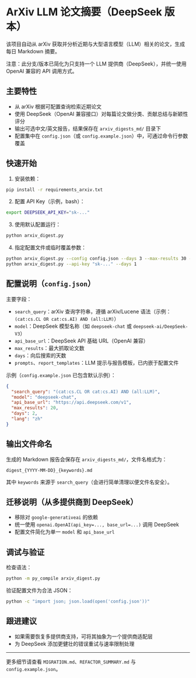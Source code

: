 # ArXiv LLM 论文摘要（DeepSeek 版本）

该项目自动从 arXiv 获取并分析近期与大型语言模型（LLM）相关的论文，生成每日 Markdown 摘要。

注意：此分支/版本已简化为只支持一个 LLM 提供商（DeepSeek），并统一使用 OpenAI 兼容的 API 调用方式。

## 主要特性

- 从 arXiv 根据可配置查询检索近期论文
- 使用 DeepSeek（OpenAI 兼容接口）对每篇论文做分类、贡献总结与新颖性评分
- 输出可选中文/英文报告，结果保存在 `arxiv_digests_md/` 目录下
- 配置集中在 `config.json`（或 `config.example.json`）中，可通过命令行参数覆盖

## 快速开始

1. 安装依赖：

```bash
pip install -r requirements_arxiv.txt
```

2. 配置 API Key（示例，bash）：

```bash
export DEEPSEEK_API_KEY="sk-..."
```

3. 使用默认配置运行：

```bash
python arxiv_digest.py
```

4. 指定配置文件或临时覆盖参数：

```bash
python arxiv_digest.py --config config.json --days 3 --max-results 30 --lang zh
python arxiv_digest.py --api-key "sk-..." --days 1
```

## 配置说明（`config.json`）

主要字段：

- `search_query`：arXiv 查询字符串，遵循 arXiv/Lucene 语法（示例：`(cat:cs.CL OR cat:cs.AI) AND (all:LLM)`）
- `model`：DeepSeek 模型名称（如 `deepseek-chat` 或 `deepseek-ai/DeepSeek-V3`）
- `api_base_url`：DeepSeek API 基础 URL（OpenAI 兼容）
- `max_results`：最大抓取论文数
- `days`：向后搜索的天数
- `prompts`、`report_templates`：LLM 提示与报告模板，已内嵌于配置文件

示例（`config.example.json` 已包含默认示例）：

```json
{
  "search_query": "(cat:cs.CL OR cat:cs.AI) AND (all:LLM)",
  "model": "deepseek-chat",
  "api_base_url": "https://api.deepseek.com/v1",
  "max_results": 20,
  "days": 2,
  "lang": "zh"
}
```

## 输出文件命名

生成的 Markdown 报告会保存在 `arxiv_digests_md/`，文件名格式为：

```
digest_{YYYY-MM-DD}_{keywords}.md
```

其中 `keywords` 来源于 `search_query`（会进行简单清理以便文件名安全）。

## 迁移说明（从多提供商到 DeepSeek）

- 移除对 `google-generativeai` 的依赖
- 统一使用 `openai.OpenAI(api_key=..., base_url=...)` 调用 DeepSeek
- 配置文件简化为单一 `model` 和 `api_base_url`

## 调试与验证

检查语法：

```bash
python -m py_compile arxiv_digest.py
```

验证配置文件为合法 JSON：

```bash
python -c "import json; json.load(open('config.json'))"
```

## 跟进建议

- 如果需要恢复多提供商支持，可将其抽象为一个提供商适配层
- 为 DeepSeek 添加更健壮的错误重试与速率限制处理

---

更多细节请查看 `MIGRATION.md`、`REFACTOR_SUMMARY.md` 与 `config.example.json`。